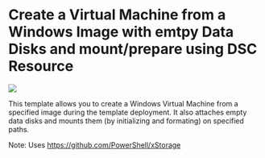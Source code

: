 # Create a Virtual Machine from a Windows Image with emtpy Data Disks and mount/prepare using DSC Resource

<a href="https://portal.azure.com/#create/Microsoft.Template/uri/https%3A%2F%2Fraw.githubusercontent.com%2Ficebrian%2Fazure%2Fmaster%2Ftemplates%2Fvm-multiple-data-disk%2Fazuredeploy.json" target="_blank">
    <img src="http://azuredeploy.net/deploybutton.png"/>
</a>

This template allows you to create a Windows Virtual Machine from a specified image during the template deployment. It also attaches empty data disks and mounts them (by initializing and formating) on specified paths.

Note: Uses https://github.com/PowerShell/xStorage